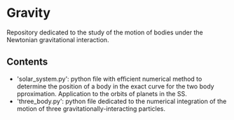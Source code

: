 # Gravity
Repository dedicated to the study of the motion of bodies under the Newtonian gravitational interaction.

## Contents
* 'solar_system.py': python file with efficient numerical method to determine the position of a body in the exact curve for the two body pproximation. Application to the orbits of planets in the SS.
* 'three_body.py': python file dedicated to the numerical integration of the motion of three gravitationally-interacting particles.